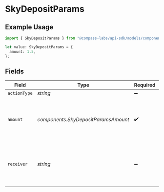 # SkyDepositParams

## Example Usage

```typescript
import { SkyDepositParams } from "@compass-labs/api-sdk/models/components";

let value: SkyDepositParams = {
  amount: 1.5,
};
```

## Fields

| Field                                                                 | Type                                                                  | Required                                                              | Description                                                           | Example                                                               |
| --------------------------------------------------------------------- | --------------------------------------------------------------------- | --------------------------------------------------------------------- | --------------------------------------------------------------------- | --------------------------------------------------------------------- |
| `actionType`                                                          | *string*                                                              | :heavy_minus_sign:                                                    | N/A                                                                   |                                                                       |
| `amount`                                                              | *components.SkyDepositParamsAmount*                                   | :heavy_check_mark:                                                    | The amount of USDS you would like to deposit for sUSDS to earn yield. | 1.5                                                                   |
| `receiver`                                                            | *string*                                                              | :heavy_minus_sign:                                                    | The address which will receive the sUSDS. Defaults to the sender.     |                                                                       |